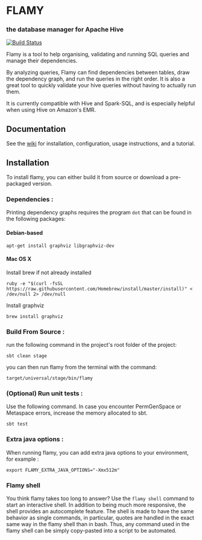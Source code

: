 # FLAMY
### the database manager for Apache Hive

[![Build Status](https://api.travis-ci.org/flaminem/flamy.svg)](https://travis-ci.org/flaminem/flamy)


Flamy is a tool to help organising, validating and running SQL queries and manage their dependencies.

By analyzing queries, Flamy can find dependencies between tables, draw the dependency graph, and run the queries in the right order.
It is also a great tool to quickly validate your hive queries without having to actually run them.
 
It is currently compatible with Hive and Spark-SQL, and is especially helpful when using Hive on Amazon's EMR. 

## Documentation

See the [wiki](https://github.com/flaminem/flamy/wiki) for installation, configuration, usage instructions, and a tutorial.

## Installation

To install flamy, you can either build it from source or download a pre-packaged version.

### Dependencies :

Printing dependency graphs requires the program `dot` that can be found in the following packages:

#### Debian-based

```
apt-get install graphviz libgraphviz-dev
```

#### Mac OS X

Install brew if not already installed
```
ruby -e "$(curl -fsSL https://raw.githubusercontent.com/Homebrew/install/master/install)" < /dev/null 2> /dev/null
```

Install graphviz
```
brew install graphviz
```

### Build From Source :
 
run the following command in the project's root folder of the project:
```
sbt clean stage
```

you can then run flamy from the terminal with the command:
```
target/universal/stage/bin/flamy
```

### (Optional) Run unit tests :

Use the following command. In case you encounter PermGenSpace or Metaspace errors, 
increase the memory allocated to sbt.
```
sbt test
```

### Extra java options :

When running flamy, you can add extra java options to your environment, for example :
```
export FLAMY_EXTRA_JAVA_OPTIONS="-Xmx512m"
```

### Flamy shell

You think flamy takes too long to answer? Use the `flamy shell` command to start an interactive shell.
In addition to being much more responsive, the shell provides an autocomplete feature.
The shell is made to have the same behavior as single commands, in particular, quotes are handled 
in the exact same way in the flamy shell than in bash.
Thus, any command used in the flamy shell can be simply copy-pasted into a script to be automated. 
 

